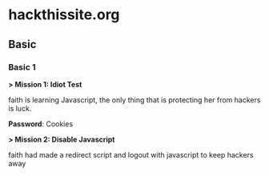 # hackthissite.org
## Basic
### Basic 1

**> Mission 1: Idiot Test**

faith is learning Javascript, the only thing that is protecting her from hackers is luck. 

**Password**: Cookies

**> Mission 2: Disable Javascript**

faith had made a redirect script and logout with javascript to keep hackers away 

